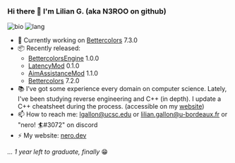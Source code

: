 ### Hi there 👋 I'm Lilian G. (aka N3ROO on github)

![bio](https://github-readme-stats.vercel.app/api?username=N3ROO&show_icons=true&hide_title=true)  ![lang](https://github-readme-stats.vercel.app/api/top-langs/?username=N3ROO&layout=compact&hide=jupyter%20notebook)

- 🔨 Currently working on [Bettercolors](https://github.com/N3ROO/Bettercolors) 7.3.0
- 📦 Recently released:
    - [BettercolorsEngine](https://github.com/N3ROO/BettercolorsEngine) 1.0.0
    - [LatencyMod](https://github.com/N3ROO/LatencyMod) 0.1.0
    - [AimAssistanceMod](https://github.com/N3ROO/AimAssistanceMod) 1.1.0
    - [Bettercolors](https://github.com/N3ROO/Bettercolors) 7.2.0
- 📚 I’ve got some experience every domain on computer science. Lately, I've been studying reverse engineering and C++ (in depth). I update a C++ cheatsheet during the process. (accessible on my [website](https://nero.dev/cpp))
- 📫 How to reach me: lgallon@ucsc.edu or lilian.gallon@u-bordeaux.fr or "nero! 🏄#3072" on discord
- ⚡ My website: [nero.dev](https://nero.dev)

*... 1 year left to graduate, finally* 😁
